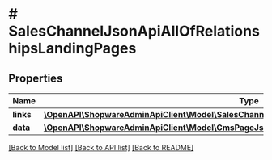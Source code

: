 # # SalesChannelJsonApiAllOfRelationshipsLandingPages

## Properties

Name | Type | Description | Notes
------------ | ------------- | ------------- | -------------
**links** | [**\OpenAPI\ShopwareAdminApiClient\Model\SalesChannelJsonApiAllOfRelationshipsLandingPagesLinks**](SalesChannelJsonApiAllOfRelationshipsLandingPagesLinks.md) |  | [optional]
**data** | [**\OpenAPI\ShopwareAdminApiClient\Model\CmsPageJsonApiAllOfRelationshipsLandingPagesData[]**](CmsPageJsonApiAllOfRelationshipsLandingPagesData.md) |  | [optional]

[[Back to Model list]](../../README.md#models) [[Back to API list]](../../README.md#endpoints) [[Back to README]](../../README.md)
